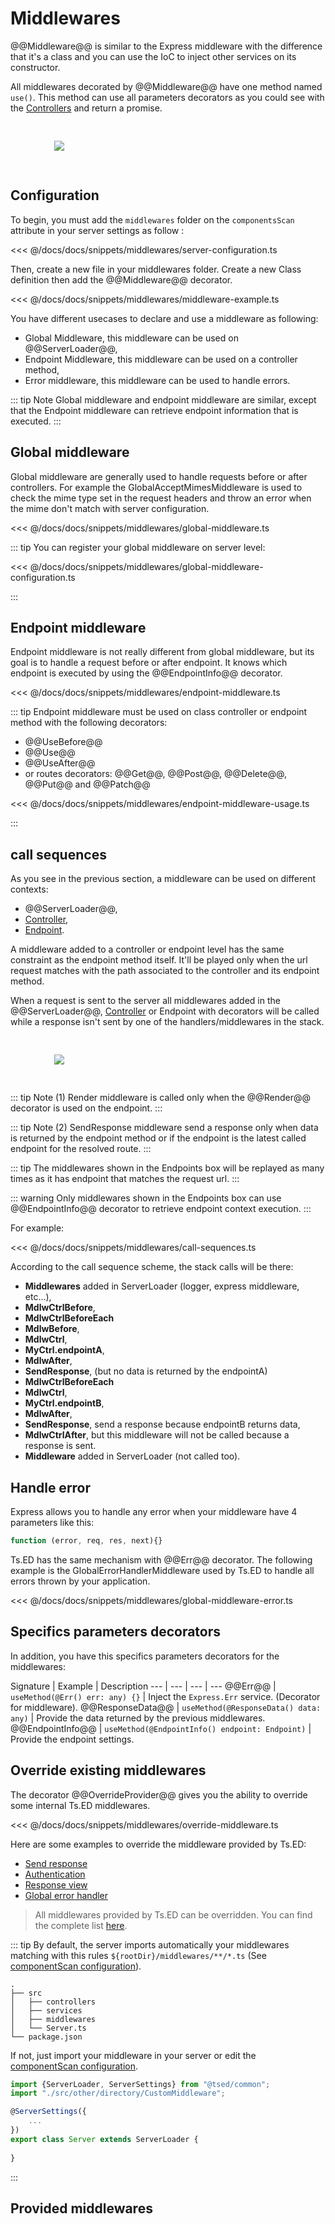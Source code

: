 # Middlewares

@@Middleware@@ is similar to the Express middleware with the difference that it's a class and you can use the IoC 
to inject other services on its constructor.

All middlewares decorated by @@Middleware@@ have one method named `use()`. 
This method can use all parameters decorators as you could see with the [Controllers](/docs/controllers.md) and return a promise.

<figure><img src="./../assets/middleware.svg" style="max-height: 300px; padding: 30px"></figure>


## Configuration

To begin, you must add the `middlewares` folder on the `componentsScan` attribute in your server settings as follow :

<<< @/docs/docs/snippets/middlewares/server-configuration.ts

Then, create a new file in your middlewares folder. Create a new Class definition then add the @@Middleware@@ decorator.

<<< @/docs/docs/snippets/middlewares/middleware-example.ts

You have different usecases to declare and use a middleware as following:

 * Global Middleware, this middleware can be used on @@ServerLoader@@,
 * Endpoint Middleware, this middleware can be used on a controller method,
 * Error middleware, this middleware can be used to handle errors.
 
::: tip Note
Global middleware and endpoint middleware are similar, except that the Endpoint middleware 
can retrieve endpoint information that is executed. 
:::

## Global middleware 

Global middleware are generally used to handle requests before or after controllers. For example the GlobalAcceptMimesMiddleware
is used to check the mime type set in the request headers and throw an error when the mime don't match with server configuration.

<<< @/docs/docs/snippets/middlewares/global-middleware.ts

::: tip 
You can register your global middleware on server level:

<<< @/docs/docs/snippets/middlewares/global-middleware-configuration.ts

:::

## Endpoint middleware 

Endpoint middleware is not really different from global middleware, but its goal is to handle a request before or after endpoint.
It knows which endpoint is executed by using the @@EndpointInfo@@ decorator. 

<<< @/docs/docs/snippets/middlewares/endpoint-middleware.ts

::: tip
Endpoint middleware must be used on class controller or endpoint method with the following decorators:

- @@UseBefore@@
- @@Use@@
- @@UseAfter@@
- or routes decorators: @@Get@@, @@Post@@, @@Delete@@, @@Put@@ and @@Patch@@

<<< @/docs/docs/snippets/middlewares/endpoint-middleware-usage.ts

:::

## call sequences

As you see in the previous section, a middleware can be used on different contexts:

- @@ServerLoader@@,
- [Controller](/docs/controllers.md),
- [Endpoint](/docs/controllers.md).

A middleware added to a controller or endpoint level has the same constraint as the endpoint method itself. 
It'll be played only when the url request matches with the path associated to the controller and its endpoint method.

When a request is sent to the server all middlewares added in the @@ServerLoader@@, [Controller](/docs/controllers.md) or Endpoint with decorators
 will be called while a response isn't sent by one of the handlers/middlewares in the stack.

<figure><img src="./../assets/middleware-in-sequence.svg" style="max-width:400px; padding:30px"></figure>

::: tip Note (1) 
Render middleware is called only when the @@Render@@ decorator is used on the endpoint.
:::

::: tip Note (2) 
SendResponse middleware send a response only when data is returned by the endpoint method or if the endpoint is the latest called endpoint for the resolved route. 
:::

::: tip
The middlewares shown in the Endpoints box will be replayed as many times as it has endpoint that matches 
the request url.
:::

::: warning
Only middlewares shown in the Endpoints box can use @@EndpointInfo@@ decorator to retrieve endpoint context execution.
:::

For example:

<<< @/docs/docs/snippets/middlewares/call-sequences.ts

According to the call sequence scheme, the stack calls will be there:

- **Middlewares** added in ServerLoader (logger, express middleware, etc...),
- **MdlwCtrlBefore**,
- **MdlwCtrlBeforeEach**
- **MdlwBefore**,
- **MdlwCtrl**,
- **MyCtrl.endpointA**,
- **MdlwAfter**,
- **SendResponse**, (but no data is returned by the endpointA)
- **MdlwCtrlBeforeEach**
- **MdlwCtrl**,
- **MyCtrl.endpointB**,
- **MdlwAfter**,
- **SendResponse**, send a response because endpointB returns data,
- **MdlwCtrlAfter**, but this middleware will not be called because a response is sent.
- **Middleware** added in ServerLoader (not called too).

## Handle error

Express allows you to handle any error when your middleware have 4 parameters like this:

```javascript
function (error, req, res, next){}
```
Ts.ED has the same mechanism with @@Err@@ decorator. The following example is the GlobalErrorHandlerMiddleware
used by Ts.ED to handle all errors thrown by your application.


<<< @/docs/docs/snippets/middlewares/global-middleware-error.ts


## Specifics parameters decorators

In addition, you have this specifics parameters decorators for the middlewares:

Signature | Example | Description
--- | --- | --- | ---
@@Err@@ | `useMethod(@Err() err: any) {}` | Inject the `Express.Err` service. (Decorator for middleware).
@@ResponseData@@ | `useMethod(@ResponseData() data: any)` | Provide the data returned by the previous middlewares.
@@EndpointInfo@@ | `useMethod(@EndpointInfo() endpoint: Endpoint)` | Provide the endpoint settings.

## Override existing middlewares

The decorator @@OverrideProvider@@ gives you the ability to override some internal Ts.ED middlewares.

<<< @/docs/docs/snippets/middlewares/override-middleware.ts

Here are some examples to override the middleware provided by Ts.ED:

* [Send response](/docs/middlewares/override/send-response.md)
* [Authentication](/docs/middlewares/override/authentication.md)
* [Response view](/docs/middlewares/override/response-view.md)
* [Global error handler](/docs/middlewares/override/global-error-handler.md)

> All middlewares provided by Ts.ED can be overridden. You can find the complete list [here](/api.md).

::: tip
By default, the server imports automatically your middlewares matching with this rules `${rootDir}/middlewares/**/*.ts` (See [componentScan configuration](/configuration.md)).

```
.
├── src
│   ├── controllers
│   ├── services
│   ├── middlewares
│   └── Server.ts
└── package.json
```

If not, just import your middleware in your server or edit the [componentScan configuration](/configuration.md).

```typescript
import {ServerLoader, ServerSettings} from "@tsed/common";
import "./src/other/directory/CustomMiddleware";

@ServerSettings({
    ...
})
export class Server extends ServerLoader {
 
}
```
:::

## Provided middlewares

<ApiList query="symbolType === 'class' && status.indexOf('middleware') > -1" />
